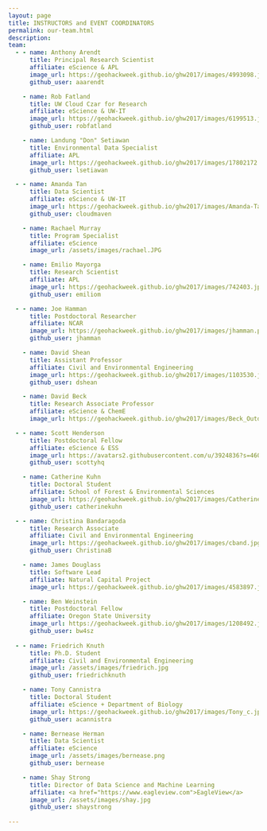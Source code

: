 ```yaml
---
layout: page
title: INSTRUCTORS and EVENT COORDINATORS
permalink: our-team.html
description:
team:
  - - name: Anthony Arendt
      title: Principal Research Scientist
      affiliate: eScience & APL
      image_url: https://geohackweek.github.io/ghw2017/images/4993098.jpeg
      github_user: aaarendt

    - name: Rob Fatland
      title: UW Cloud Czar for Research
      affiliate: eScience & UW-IT
      image_url: https://geohackweek.github.io/ghw2017/images/6199513.jpeg
      github_user: robfatland

    - name: Landung "Don" Setiawan
      title: Environmental Data Specialist
      affiliate: APL
      image_url: https://geohackweek.github.io/ghw2017/images/17802172.jpeg
      github_user: lsetiawan

  - - name: Amanda Tan
      title: Data Scientist
      affiliate: eScience & UW-IT
      image_url: https://geohackweek.github.io/ghw2017/images/Amanda-Tan-300x300.jpg
      github_user: cloudmaven

    - name: Rachael Murray
      title: Program Specialist
      affiliate: eScience
      image_url: /assets/images/rachael.JPG

    - name: Emilio Mayorga
      title: Research Scientist
      affiliate: APL
      image_url: https://geohackweek.github.io/ghw2017/images/742403.jpg
      github_user: emiliom

  - - name: Joe Hamman
      title: Postdoctoral Researcher
      affiliate: NCAR
      image_url: https://geohackweek.github.io/ghw2017/images/jhamman.png
      github_user: jhamman

    - name: David Shean
      title: Assistant Professor
      affiliate: Civil and Environmental Engineering
      image_url: https://geohackweek.github.io/ghw2017/images/1103530.jpg
      github_user: dshean

    - name: David Beck
      title: Research Associate Professor
      affiliate: eScience & ChemE
      image_url: https://geohackweek.github.io/ghw2017/images/Beck_Outdoor_300px.jpg

  - - name: Scott Henderson
      title: Postdoctoral Fellow
      affiliate: eScience & ESS
      image_url: https://avatars2.githubusercontent.com/u/3924836?s=460&v=4
      github_user: scottyhq

    - name: Catherine Kuhn
      title: Doctoral Student
      affiliate: School of Forest & Environmental Sciences
      image_url: https://geohackweek.github.io/ghw2017/images/Catherine.jpeg
      github_user: catherinekuhn

  - - name: Christina Bandaragoda
      title: Research Associate
      affiliate: Civil and Environmental Engineering
      image_url: https://geohackweek.github.io/ghw2017/images/cband.jpg
      github_user: ChristinaB

    - name: James Douglass
      title: Software Lead
      affiliate: Natural Capital Project
      image_url: https://geohackweek.github.io/ghw2017/images/4583897.jpeg

    - name: Ben Weinstein
      title: Postdoctoral Fellow
      affiliate: Oregon State University
      image_url: https://geohackweek.github.io/ghw2017/images/1208492.jpeg
      github_user: bw4sz
      
  - - name: Friedrich Knuth
      title: Ph.D. Student
      affiliate: Civil and Environmental Engineering
      image_url: /assets/images/friedrich.jpg
      github_user: friedrichknuth

    - name: Tony Cannistra
      title: Doctoral Student
      affiliate: eScience + Department of Biology
      image_url: https://geohackweek.github.io/ghw2017/images/Tony_c.jpg
      github_user: acannistra

    - name: Bernease Herman
      title: Data Scientist
      affiliate: eScience
      image_url: /assets/images/bernease.png
      github_user: bernease

    - name: Shay Strong 
      title: Director of Data Science and Machine Learning
      affiliate: <a href="https://www.eagleview.com">EagleView</a>
      image_url: /assets/images/shay.jpg
      github_user: shaystrong
    
---
```

